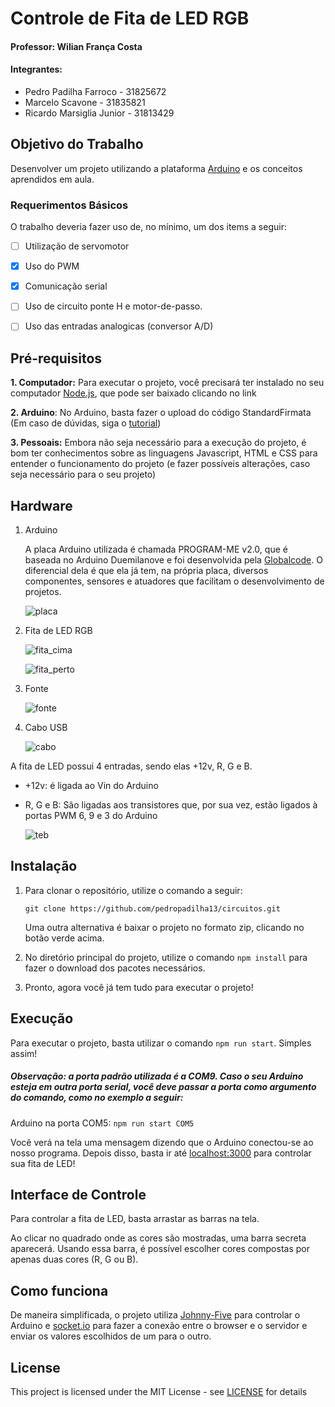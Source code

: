 # Controle de Fita de LED RGB

#### Professor: Wilian França Costa

#### Integrantes:
- Pedro Padilha Farroco - 31825672
- Marcelo Scavone - 31835821
- Ricardo Marsiglia Junior - 31813429

## Objetivo do Trabalho

Desenvolver um projeto utilizando a plataforma [Arduino](https://www.arduino.cc) e os conceitos aprendidos em aula.

### Requerimentos Básicos

O trabalho deveria fazer uso de, no mínimo, um dos items a seguir:

- [ ] Utilização de servomotor

- [x] Uso do PWM

- [x] Comunicação serial

- [ ] Uso de circuito ponte H e motor-de-passo.

- [ ] Uso das entradas analogicas (conversor A/D)

## Pré-requisitos

**1. Computador:** Para executar o projeto, você precisará ter instalado no seu computador [Node.js](https://nodejs.org), que pode ser baixado clicando no link

**2. Arduino**: No Arduino, basta fazer o upload do código StandardFirmata (Em caso de dúvidas, siga o [tutorial](http://www.instructables.com/id/Arduino-Installing-Standard-Firmata/))

**3. Pessoais:** Embora não seja necessário para a execução do projeto, é bom ter conhecimentos sobre as linguagens Javascript, HTML e CSS para entender o funcionamento do projeto (e fazer possíveis alterações, caso seja necessário para o seu projeto)

## Hardware

1. Arduino

	A placa Arduino utilizada é chamada PROGRAM-ME v2.0, que é baseada no Arduino Duemilanove e foi desenvolvida pela [Globalcode](https://www.globalcode.com.br). O diferencial dela é que ela já tem, na própria placa, diversos componentes, sensores e atuadores que facilitam o desenvolvimento de projetos.

    ![placa](public/assets/other/images/placa_cima.jpeg)

2. Fita de LED RGB

	![fita_cima](public/assets/other/images/fita_cima.jpeg)

    ![fita_perto](public/assets/other/images/fita_perto.jpeg)

3. Fonte

	![fonte](public/assets/other/images/fonte.jpeg)

4. Cabo USB

	![cabo](public/assets/other/images/cabo.jpeg)

A fita de LED possui 4 entradas, sendo elas +12v, R, G e B.

* +12v: é ligada ao Vin do Arduino
* R, G e B: São ligadas aos transistores que, por sua vez, estão ligados à portas PWM 6, 9 e 3 do Arduino

	![teb](public/assets/other/images/teb.jpeg)

## Instalação

1. Para clonar o repositório, utilize o comando a seguir:

    ```
    git clone https://github.com/pedropadilha13/circuitos.git
    ```

	Uma outra alternativa é baixar o projeto no formato zip, clicando no botão verde acima.

2. No diretório principal do projeto, utilize o comando `npm install` para fazer o download dos pacotes necessários.

3. Pronto, agora você já tem tudo para executar o projeto!

## Execução

Para executar o projeto, basta utilizar o comando ```npm run start```. Simples assim!

##### Observação: a porta padrão utilizada é a COM9. Caso o seu Arduino esteja em outra porta serial, você deve passar a porta como argumento do comando, como no exemplo a seguir:

Arduino na porta COM5: `npm run start COM5`

Você verá na tela uma mensagem dizendo que o Arduino conectou-se ao nosso programa. Depois disso, basta ir até [localhost:3000](localhost:3000) para controlar sua fita de LED!

## Interface de Controle

Para controlar a fita de LED, basta arrastar as barras na tela.

Ao clicar no quadrado onde as cores são mostradas, uma barra secreta aparecerá. Usando essa barra, é possível escolher cores compostas por apenas duas cores (R, G ou B).

## Como funciona

De maneira simplificada, o projeto utiliza [Johnny-Five](http://johnny-five.io) para controlar o Arduino e [socket.io](https://socket.io/) para fazer a conexão entre o browser e o servidor e enviar os valores escolhidos de um para o outro.

## License

This project is licensed under the MIT License - see [LICENSE](LICENSE) for details
